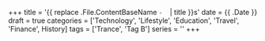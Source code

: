 +++
title = '{{ replace .File.ContentBaseName `-` ` ` | title }}s'
date = {{ .Date }}
draft = true
categories = ['Technology', 'Lifestyle', 'Education', 'Travel', 'Finance', History]
tags = ['Trance', 'Tag B']
series = ''
+++